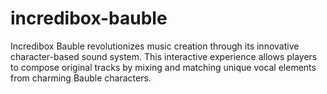 # incredibox-bauble
Incredibox Bauble revolutionizes music creation through its innovative character-based sound system. This interactive experience allows players to compose original tracks by mixing and matching unique vocal elements from charming Bauble characters.

